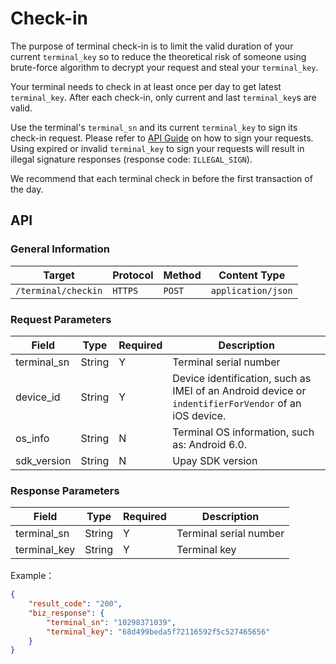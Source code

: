 # Check-in

The purpose of terminal check-in is to limit the valid duration of your current `terminal_key` so to reduce the theoretical risk of someone using brute-force algorithm to decrypt your request and steal your `terminal_key`.

Your terminal needs to check in at least once per day to get latest `terminal_key`.  After each check-in, only current and last `terminal_key`s are valid.

Use the terminal's `terminal_sn` and its current `terminal_key` to sign its check-in request. Please refer to [API Guide](../api_guide.md) on how to sign your requests. Using expired or invalid `terminal_key` to sign your requests will result in illegal signature responses (response code: `ILLEGAL_SIGN`).

We recommend that each terminal check in before the first transaction of the day.

## API

### General Information

Target | Protocol | Method | Content Type
------ | ----- | ----- | -----
`/terminal/checkin` | `HTTPS` | `POST` | `application/json`

### Request Parameters

Field | Type | Required | Description
------ | ----- | -----| -----
terminal_sn | String | Y | Terminal serial number
device_id | String | Y | Device identification, such as IMEI of an Android device or `indentifierForVendor` of an iOS device.
os_info | String | N | Terminal OS information, such as: Android 6.0.
sdk_version | String | N | Upay SDK version

### Response Parameters

Field | Type | Required | Description
------ | ----- | -----| -----
terminal_sn | String | Y | Terminal serial number
terminal_key | String | Y | Terminal key

Example：

```json
{
    "result_code": "200",
    "biz_response": {
        "terminal_sn": "10298371039",
        "terminal_key": "68d499beda5f72116592f5c527465656"
    }
}
```
